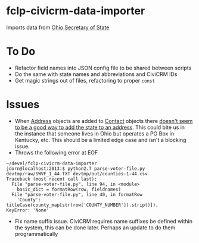 fclp-civicrm-data-importer
==========================


Imports data from [Ohio Secretary of State](http://www2.sos.state.oh.us/pls/voter/f?p=111%3A1)

To Do
=====

* Refactor field names into JSON config file to be shared between scripts
* Do the same with state names and abbreviations and CiviCRM IDs
* Get magic strings out of files, refactoring to proper `const`



Issues
======

* When [Address](https://github.com/civicrm/civicrm-core/blob/master/api/v3/Address.php) objects are added to [Contact](https://github.com/civicrm/civicrm-core/blob/master/api/v3/Contact.php) objects
there [doesn't seem to be a good way to add the state to an address](https://github.com/civicrm/civicrm-core/blob/master/api/v3/examples/Address/Create.php). This could
bite us in the instance that someone lives in Ohio but operates a PO Box in Kentucky, etc. This should be a limited edge case and isn't a blocking issue.
* Throws the following error at EOF
```
~/devel/fclp-civicrm-data-importer
jdorn@localhost:2013:$ python2.7 parse-voter-file.py devtmp/raw/SWVF_1_44.TXT devtmp/out/counties-1-44.csv
Traceback (most recent call last):
  File "parse-voter-file.py", line 94, in <module>
    basic_dict = formatRow(row, fieldnames)        
  File "parse-voter-file.py", line 40, in formatRow
    'County': titleCase(county_map[str(row['COUNTY_NUMBER']).strip()]),
KeyError: 'None'
```
* Fix name suffix issue. CiviCRM requires name suffixes be defined within the system, this can be done later. Perhaps an update to do them programmatically

